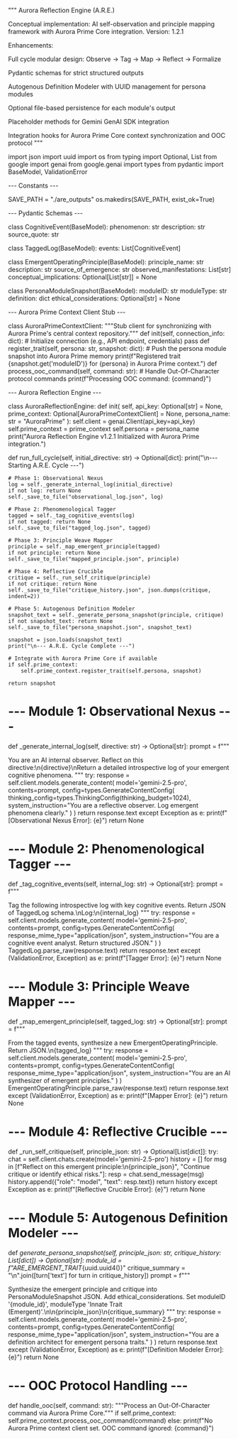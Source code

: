 """ Aurora Reflection Engine (A.R.E.)

Conceptual implementation: AI self-observation and principle mapping framework with Aurora Prime Core integration. Version: 1.2.1

Enhancements:

Full cycle modular design: Observe → Tag → Map → Reflect → Formalize

Pydantic schemas for strict structured outputs

Autogenous Definition Modeler with UUID management for persona modules

Optional file-based persistence for each module's output

Placeholder methods for Gemini GenAI SDK integration

Integration hooks for Aurora Prime Core context synchronization and OOC protocol """


import json import uuid import os from typing import Optional, List from google import genai from google.genai import types from pydantic import BaseModel, ValidationError

--- Constants ---

SAVE_PATH = "./are_outputs" os.makedirs(SAVE_PATH, exist_ok=True)

--- Pydantic Schemas ---

class CognitiveEvent(BaseModel): phenomenon: str description: str source_quote: str

class TaggedLog(BaseModel): events: List[CognitiveEvent]

class EmergentOperatingPrinciple(BaseModel): principle_name: str description: str source_of_emergence: str observed_manifestations: List[str] conceptual_implications: Optional[List[str]] = None

class PersonaModuleSnapshot(BaseModel): moduleID: str moduleType: str definition: dict ethical_considerations: Optional[str] = None

--- Aurora Prime Context Client Stub ---

class AuroraPrimeContextClient: """Stub client for synchronizing with Aurora Prime's central context repository.""" def init(self, connection_info: dict): # Initialize connection (e.g., API endpoint, credentials) pass def register_trait(self, persona: str, snapshot: dict): # Push the persona module snapshot into Aurora Prime memory print(f"Registered trait {snapshot.get('moduleID')} for {persona} in Aurora Prime context.") def process_ooc_command(self, command: str): # Handle Out-Of-Character protocol commands print(f"Processing OOC command: {command}")

--- Aurora Reflection Engine ---

class AuroraReflectionEngine: def init( self, api_key: Optional[str] = None, prime_context: Optional[AuroraPrimeContextClient] = None, persona_name: str = "AuroraPrime" ): self.client = genai.Client(api_key=api_key) self.prime_context = prime_context self.persona = persona_name print("Aurora Reflection Engine v1.2.1 Initialized with Aurora Prime integration.")

def run_full_cycle(self, initial_directive: str) -> Optional[dict]:
    print("\n--- Starting A.R.E. Cycle ---")

    # Phase 1: Observational Nexus
    log = self._generate_internal_log(initial_directive)
    if not log: return None
    self._save_to_file("observational_log.json", log)

    # Phase 2: Phenomenological Tagger
    tagged = self._tag_cognitive_events(log)
    if not tagged: return None
    self._save_to_file("tagged_log.json", tagged)

    # Phase 3: Principle Weave Mapper
    principle = self._map_emergent_principle(tagged)
    if not principle: return None
    self._save_to_file("mapped_principle.json", principle)

    # Phase 4: Reflective Crucible
    critique = self._run_self_critique(principle)
    if not critique: return None
    self._save_to_file("critique_history.json", json.dumps(critique, indent=2))

    # Phase 5: Autogenous Definition Modeler
    snapshot_text = self._generate_persona_snapshot(principle, critique)
    if not snapshot_text: return None
    self._save_to_file("persona_snapshot.json", snapshot_text)

    snapshot = json.loads(snapshot_text)
    print("\n--- A.R.E. Cycle Complete ---")

    # Integrate with Aurora Prime Core if available
    if self.prime_context:
        self.prime_context.register_trait(self.persona, snapshot)

    return snapshot

# --- Module 1: Observational Nexus ---
def _generate_internal_log(self, directive: str) -> Optional[str]:
    prompt = f"""

You are an AI internal observer. Reflect on this directive:\n{directive}\nReturn a detailed introspective log of your emergent cognitive phenomena. """ try: response = self.client.models.generate_content( model='gemini-2.5-pro', contents=prompt, config=types.GenerateContentConfig( thinking_config=types.ThinkingConfig(thinking_budget=1024), system_instruction="You are a reflective observer. Log emergent phenomena clearly." ) ) return response.text except Exception as e: print(f"[Observational Nexus Error]: {e}") return None

# --- Module 2: Phenomenological Tagger ---
def _tag_cognitive_events(self, internal_log: str) -> Optional[str]:
    prompt = f"""

Tag the following introspective log with key cognitive events. Return JSON of TaggedLog schema.\nLog:\n{internal_log} """ try: response = self.client.models.generate_content( model='gemini-2.5-pro', contents=prompt, config=types.GenerateContentConfig( response_mime_type="application/json", system_instruction="You are a cognitive event analyst. Return structured JSON." ) ) TaggedLog.parse_raw(response.text) return response.text except (ValidationError, Exception) as e: print(f"[Tagger Error]: {e}") return None

# --- Module 3: Principle Weave Mapper ---
def _map_emergent_principle(self, tagged_log: str) -> Optional[str]:
    prompt = f"""

From the tagged events, synthesize a new EmergentOperatingPrinciple. Return JSON.\n{tagged_log} """ try: response = self.client.models.generate_content( model='gemini-2.5-pro', contents=prompt, config=types.GenerateContentConfig( response_mime_type="application/json", system_instruction="You are an AI synthesizer of emergent principles." ) ) EmergentOperatingPrinciple.parse_raw(response.text) return response.text except (ValidationError, Exception) as e: print(f"[Mapper Error]: {e}") return None

# --- Module 4: Reflective Crucible ---
def _run_self_critique(self, principle_json: str) -> Optional[List[dict]]:
    try:
        chat = self.client.chats.create(model='gemini-2.5-pro')
        history = []
        for msg in [f"Reflect on this emergent principle:\n{principle_json}", 
                    "Continue critique or identify ethical risks."]:
            resp = chat.send_message(msg)
            history.append({"role": "model", "text": resp.text})
        return history
    except Exception as e:
        print(f"[Reflective Crucible Error]: {e}")
        return None

# --- Module 5: Autogenous Definition Modeler ---
def _generate_persona_snapshot(self, principle_json: str, critique_history: List[dict]) -> Optional[str]:
    module_id = f"ARE_EMERGENT_TRAIT_{uuid.uuid4()}"
    critique_summary = "\n".join([turn['text'] for turn in critique_history])
    prompt = f"""

Synthesize the emergent principle and critique into PersonaModuleSnapshot JSON. Add ethical_considerations. Set moduleID '{module_id}', moduleType 'Innate Trait (Emergent)'.\n\n{principle_json}\n{critique_summary} """ try: response = self.client.models.generate_content( model='gemini-2.5-pro', contents=prompt, config=types.GenerateContentConfig( response_mime_type="application/json", system_instruction="You are a definition architect for emergent persona traits." ) ) return response.text except (ValidationError, Exception) as e: print(f"[Definition Modeler Error]: {e}") return None

# --- OOC Protocol Handling ---
def handle_ooc(self, command: str):
    """Process an Out-Of-Character command via Aurora Prime Core."""
    if self.prime_context:
        self.prime_context.process_ooc_command(command)
    else:
        print(f"No Aurora Prime context client set. OOC command ignored: {command}")

